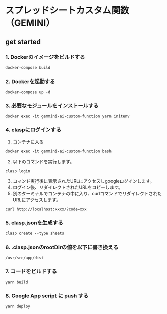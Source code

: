 # スプレッドシートカスタム関数（GEMINI）
## get started
### 1. Dockerのイメージをビルドする
```
docker-compose build
```
### 2. Dockerを起動する
```
docker-compose up -d
```
### 3. 必要なモジュールをインストールする
```
docker exec -it gemmini-ai-custom-function yarn initenv
```
### 4. claspにログインする
1. コンテナに入る
```
docker exec -it gemmini-ai-custom-function bash
```
2. 以下のコマンドを実行します。
```shell
clasp login
```
3. コマンド実行後に表示されたURLにアクセスしgoogleログインします。
4. ログイン後、リダイレクトされたURLをコピーします。
5. 別のターミナルでコンテナの中に入り、curlコマンドでリダイレクトされたURLにアクセスします。
```shell
curl http://localhost:xxxx/?code=xxx
```
### 5. clasp.jsonを生成する
```shell
clasp create --type sheets
```
### 6. .clasp.jsonのrootDirの値を以下に書き換える
```
/usr/src/app/dist
```
### 7. コードをビルドする
```shell
yarn build
```
### 8. Google App script に push する
```
yarn deploy
```